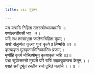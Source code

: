 ```yaml
---
title: ०३८ सूक्तम्

---
```

यत्र यत्रासि निहिता ततस्त्वोत्थापयामसि ॥  
पर्णाल्लघीयसी भव ।१।  
यदि स्थ तमसाभृता जालेनाभिहिता यूयम् ।  
सर्वाः संलुप्येतः कृत्याः पुनः कृत्ये प्र हिण्मसि ॥२ ॥  
कृत्याकृतं मूलकृतमभिनिष्कारिणः प्रजाम् ।  
मृणीहि कृत्ये मोच्छिषोमून् कृत्याकृतं जहि ॥३॥  
यथा सूर्यस्तमसो मुच्यते परि रात्रिं जहात्युषसश्च केतून् । ।  
एवाहं सर्वं दुर्भूतं हस्तीव रजो दुरितं जहामि । । ४ ॥  